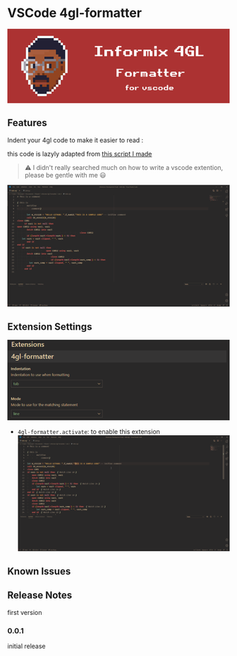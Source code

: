 # VSCode 4gl-formatter

![banner](img/ifx-4gl-formatter.png)
## Features

Indent your 4gl code to make it easier to read :

this code is lazyly adapted from [this script I made](https://github.com/Di-KaZ/informix-4gl-formatter)

> ⚠ I didn't really searched much on how to write a vscode extention, please be gentle with me 😃

![preview](img/preview.gif)

## Extension Settings
![preview](img/preview_settings.PNG)

* `4gl-formatter.activate`: to enable this extension
![preview](img/How_to_enable.gif)

## Known Issues


## Release Notes

first version
### 0.0.1

initial release
